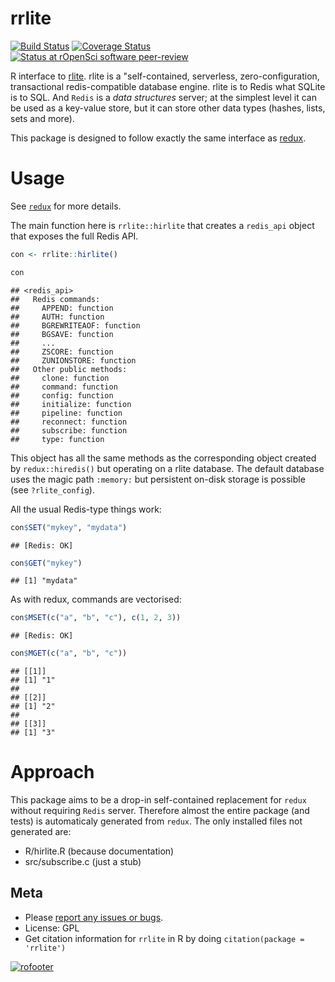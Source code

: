 # rrlite

[![Build Status](https://travis-ci.org/ropensci/rrlite.png?branch=master)](https://travis-ci.org/ropensci/rrlite)
[![Coverage Status](https://coveralls.io/repos/ropensci/rrlite/badge.svg?branch=master)](https://coveralls.io/r/ropensci/rrlite?branch=master)
[![Status at rOpenSci software peer-review](https://badges.ropensci.org/6_status.svg)](https://github.com/ropensci/onboarding/issues/6)



R interface to [rlite](https://github.com/seppo0010/rlite).  rlite is a "self-contained, serverless, zero-configuration, transactional redis-compatible database engine. rlite is to Redis what SQLite is to SQL.  And `Redis` is a *data structures* server; at the simplest level it can be used as a key-value store, but it can store other data types (hashes, lists, sets and more).

This package is designed to follow exactly the same interface as [redux](https://github.com/richfitz/redux).

# Usage

See [`redux`](https://github.com/richfitz/redux) for more details.

The main function here is `rrlite::hirlite` that creates a `redis_api` object that exposes the full Redis API.


```r
con <- rrlite::hirlite()
```


```r
con
```

```
## <redis_api>
##   Redis commands:
##     APPEND: function
##     AUTH: function
##     BGREWRITEAOF: function
##     BGSAVE: function
##     ...
##     ZSCORE: function
##     ZUNIONSTORE: function
##   Other public methods:
##     clone: function
##     command: function
##     config: function
##     initialize: function
##     pipeline: function
##     reconnect: function
##     subscribe: function
##     type: function
```

This object has all the same methods as the corresponding object created by `redux::hiredis()` but operating on a rlite database.  The default database uses the magic path `:memory:` but persistent on-disk storage is possible (see `?rlite_config`).

All the usual Redis-type things work:


```r
con$SET("mykey", "mydata")
```

```
## [Redis: OK]
```

```r
con$GET("mykey")
```

```
## [1] "mydata"
```

As with redux, commands are vectorised:


```r
con$MSET(c("a", "b", "c"), c(1, 2, 3))
```

```
## [Redis: OK]
```

```r
con$MGET(c("a", "b", "c"))
```

```
## [[1]]
## [1] "1"
##
## [[2]]
## [1] "2"
##
## [[3]]
## [1] "3"
```

# Approach

This package aims to be a drop-in self-contained replacement for `redux` without requiring  `Redis` server.  Therefore almost the entire package (and tests) is automaticaly generated from `redux`.  The only installed files not generated are:

* R/hirlite.R (because documentation)
* src/subscribe.c (just a stub)

## Meta

* Please [report any issues or bugs](https://github.com/ropensci/rrlite/issues).
* License: GPL
* Get citation information for `rrlite` in R by doing `citation(package = 'rrlite')`

[![rofooter](http://ropensci.org/public_images/github_footer.png)](http://ropensci.org)
